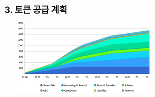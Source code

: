 # 3. 토큰 공급 계획

<figure><img src="../../.gitbook/assets/img19.png" alt=""><figcaption></figcaption></figure>
